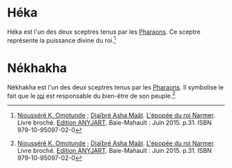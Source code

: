 <!-- TITLE: Sceptre -->
<!-- SUBTITLE: Présentation des sceptres afrcains -->

# Héka
Héka est l'un des deux sceptres tenus par les [Pharaons](/personnalite/per-aat). Ce sceptre représente la puissance divine du roi.[^1]

# Nékhakha
Nékhakha est l'un des deux sceptres tenus par les [Pharaons](/personnalite/per-aat). Il symbolise le fait que le [roi](/personnalite/per-aat) est responsable du bien-être de son peuple.[^1]


[^1]: [Nioussérê K. Omotunde](/personnalite/nioussere-kalala-omotunde) ; [Djaïbré Asha Maât](/personnalite/djaibre-asha-maat). [L'épopée du roi Narmer](ouvrage/l-epopee-du-roi-narmer). Livre broché. [Edition ANYJART](/organisme/anyjart). Baie-Mahault : Juin 2015. p.31. ISBN 979-10-95097-02-0